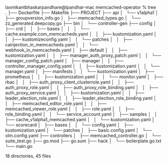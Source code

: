 laxmikantbhaskarpandhare@lpandhar-mac memcached-operator % tree          
.
├── Dockerfile
├── Makefile
├── PROJECT
├── api
│   └── v1alpha1
│       ├── groupversion_info.go
│       ├── memcached_types.go
│       └── zz_generated.deepcopy.go
├── bin
│   └── controller-gen
├── config
│   ├── crd
│   │   ├── bases
│   │   │   └── cache.example.com_memcacheds.yaml
│   │   ├── kustomization.yaml
│   │   ├── kustomizeconfig.yaml
│   │   └── patches
│   │       ├── cainjection_in_memcacheds.yaml
│   │       └── webhook_in_memcacheds.yaml
│   ├── default
│   │   ├── kustomization.yaml
│   │   ├── manager_auth_proxy_patch.yaml
│   │   └── manager_config_patch.yaml
│   ├── manager
│   │   ├── controller_manager_config.yaml
│   │   ├── kustomization.yaml
│   │   └── manager.yaml
│   ├── manifests
│   │   └── kustomization.yaml
│   ├── prometheus
│   │   ├── kustomization.yaml
│   │   └── monitor.yaml
│   ├── rbac
│   │   ├── auth_proxy_client_clusterrole.yaml
│   │   ├── auth_proxy_role.yaml
│   │   ├── auth_proxy_role_binding.yaml
│   │   ├── auth_proxy_service.yaml
│   │   ├── kustomization.yaml
│   │   ├── leader_election_role.yaml
│   │   ├── leader_election_role_binding.yaml
│   │   ├── memcached_editor_role.yaml
│   │   ├── memcached_viewer_role.yaml
│   │   ├── role.yaml
│   │   ├── role_binding.yaml
│   │   └── service_account.yaml
│   ├── samples
│   │   ├── cache_v1alpha1_memcached.yaml
│   │   └── kustomization.yaml
│   └── scorecard
│       ├── bases
│       │   └── config.yaml
│       ├── kustomization.yaml
│       └── patches
│           ├── basic.config.yaml
│           └── olm.config.yaml
├── controllers
│   ├── memcached_controller.go
│   └── suite_test.go
├── go.mod
├── go.sum
├── hack
│   └── boilerplate.go.txt
└── main.go

18 directories, 45 files
